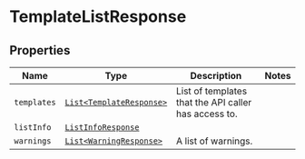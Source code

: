 

# TemplateListResponse



## Properties

Name | Type | Description | Notes
------------ | ------------- | ------------- | -------------
| `templates` | [```List<TemplateResponse>```](TemplateResponse.md) |  List of templates that the API caller has access to.  |  |
| `listInfo` | [```ListInfoResponse```](ListInfoResponse.md) |    |  |
| `warnings` | [```List<WarningResponse>```](WarningResponse.md) |  A list of warnings.  |  |



